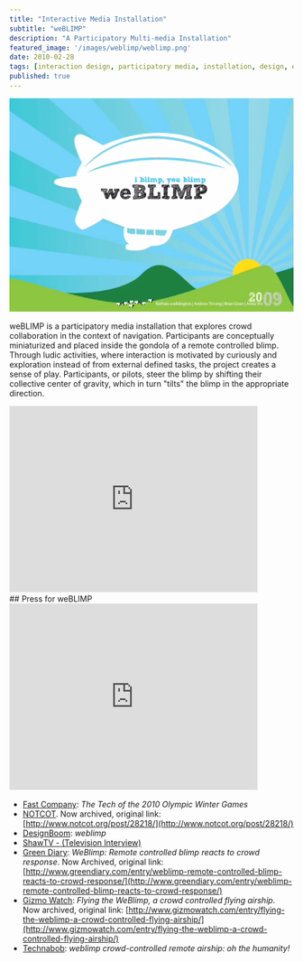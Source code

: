 ```yaml
---
title: "Interactive Media Installation"
subtitle: "weBLIMP"
description: "A Participatory Multi-media Installation"
featured_image: '/images/weblimp/weblimp.png'
date: 2010-02-28
tags: [interaction design, participatory media, installation, design, embodiment, SIAT, prototyping]
published: true
---
```


![weBlimp logo](/images/weblimp/weblimp.png)

weBLIMP is a participatory media installation that explores crowd collaboration in the context of navigation. Participants are conceptually miniaturized and placed inside the gondola of a remote controlled blimp. Through ludic activities, where interaction is motivated by curiously and exploration instead of from external defined tasks, the project creates a sense of play. Participants, or pilots, steer the blimp by shifting their collective center of gravity, which in turn "tilts" the blimp in the appropriate direction.

<iframe src="https://player.vimeo.com/video/4223282?portrait=0" webkitallowfullscreen="" mozallowfullscreen="" allowfullscreen="" width="440" height="330" frameborder="0"></iframe>
<br/>
## Press for weBLIMP
<iframe src="https://player.vimeo.com/video/10548172?portrait=0" webkitallowfullscreen="" mozallowfullscreen="" allowfullscreen="" width="440" height="330" frameborder="0"></iframe>

* [Fast Company](http://www.fastcompany.com/1551149/the-tech-of-the-2010-olympic-winter-games "http://www.fastcompany.com/1551149/the-tech-of-the-2010-olympic-winter-games"): _The Tech of the 2010 Olympic Winter Games_
* [NOTCOT](https://web.archive.org/web/20100210193837/http://www.notcot.org/post/28218/). Now archived, original link: [http://www.notcot.org/post/28218/](http://www.notcot.org/post/28218/)  
* [DesignBoom](http://www.designboom.com/weblog/cat/16/view/9304/weblimp.html "http://www.designboom.com/weblog/cat/16/view/9304/weblimp.html"): _weblimp_
* [ShawTV - (Television Interview)](http://vimeo.com/10548172 "http://vimeo.com/10548172")
* [Green Diary](https://web.archive.org/web/20100208224821/http://m.greendiary.com/entry/weblimp-remote-controlled-blimp-reacts-to-crowd-response): _WeBlimp: Remote controlled blimp reacts to crowd response_. Now Archived, original link: [http://www.greendiary.com/entry/weblimp-remote-controlled-blimp-reacts-to-crowd-response/](http://www.greendiary.com/entry/weblimp-remote-controlled-blimp-reacts-to-crowd-response/)
* [Gizmo Watch](https://web.archive.org/web/20100216064120/http://m.gizmowatch.com/entry/flying-the-weblimp-a-crowd-controlled-flying-airship): _Flying the WeBlimp, a crowd controlled flying airship_. Now archived, original link: [http://www.gizmowatch.com/entry/flying-the-weblimp-a-crowd-controlled-flying-airship/](http://www.gizmowatch.com/entry/flying-the-weblimp-a-crowd-controlled-flying-airship/)
* [Technabob](http://technabob.com/blog/2010/02/06/weblimp-crowd-controlled-remote-airship/ "http://technabob.com/blog/2010/02/06/weblimp-crowd-controlled-remote-airship/"): _weblimp crowd-controlled remote airship: oh the humanity!_
